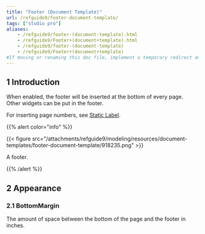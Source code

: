 ```yaml
---
title: "Footer (Document Template)"
url: /refguide9/footer-document-template/
tags: ["studio pro"]
aliases:
    - /refguide9/footer-(document-template).html
    - /refguide9/Footer+(document+template).html
    - /refguide9/footer-(document-template)
    - /refguide9/Footer+(document+template)
#If moving or renaming this doc file, implement a temporary redirect and let the respective team know they should update the URL in the product. See Mapping to Products for more details.
---
```


## 1 Introduction

When enabled, the footer will be inserted at the bottom of every page. Other widgets can be put in the footer.

For inserting page numbers, see [Static Label](/refguide9/static-label-document-template/).

{{% alert color="info" %}}

{{< figure src="/attachments/refguide9/modeling/resources/document-templates/footer-document-template/918235.png" >}}

A footer.

{{% /alert %}}

## 2 Appearance

### 2.1 BottomMargin

The amount of space between the bottom of the page and the footer in inches.
